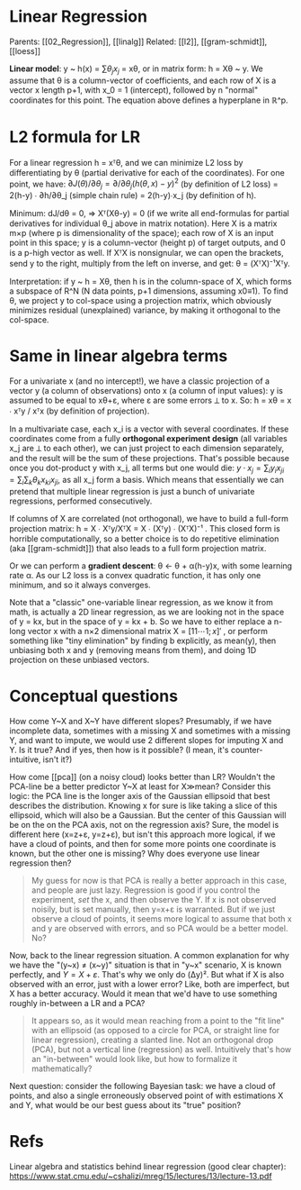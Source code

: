 # Linear Regression

Parents: [[02_Regression]], [[linalg]]
Related: [[l2]], [[gram-schmidt]], [[loess]]


**Linear model**: y ~ h(x) = $∑θ_j x_j$ = xθ, or in matrix form: h = Xθ ~ y. We assume that θ is a column-vector of coefficients, and each row of X is a vector x length p+1, with x_0 = 1 (intercept), followed by n "normal" coordinates for this point. The equation above defines a hyperplane in ℝ^p.

# L2 formula for LR

For a linear regression h = xᵀθ, and we can minimize L2 loss by differentiating by θ (partial derivative for each of the coordinates). For one point, we have: 
$∂J(θ)/∂θ_j = ∂/∂θ_j (h(θ,x)-y)^2$ (by definition of L2 loss)
= 2(h-y) ∙ ∂h/∂θ_j (simple chain rule)
= 2(h-y)∙x_j (by definition of h).

Minimum: dJ/dθ = 0, ⇒ Xᵀ(Xθ-y) = 0 (if we write all end-formulas for partial derivatives for individual θ_j above in matrix notation). Here X is a matrix m×p (where p is dimensionality of the space); each row of X is an input point in this space; y is a column-vector (height p) of target outputs, and 0 is a p-high vector as well. If XᵀX is nonsignular, we can open the brackets, send y to the right, multiply from the left on inverse, and get: θ = (XᵀX)⁻¹Xᵀy.

Interpretation: if y ~ h = Xθ, then h is in the column-space of X, which forms a subspace of R^N (N data points, p+1 dimensions, assuming x0≡1). To find θ, we project y to col-space using a projection matrix, which obviously minimizes residual (unexplained) variance, by making it orthogonal to the col-space.

# Same in linear algebra terms

For a univariate x (and no intercept!), we have a classic projection of a vector y (a column of observations) onto x (a column of input values): y is assumed to be equal to xθ+ε, where ε are some errors ⟂ to x. So: h = xθ = x ∙ xᵀy / xᵀx (by definition of projection). 

In a multivariate case, each x_i is a vector with several coordinates. If these coordinates come from a fully **orthogonal experiment design** (all variables x_j are ⟂ to each other), we can just project to each dimension separately, and the result will be the sum of these projections. That's possible because once you dot-product y with x_j, all terms but one would die: $y \cdot x_j = \sum_i y_i x_{ji} = \sum_i \sum_k θ_k x_{ki} x_{ji}$, as all x_j form a basis. Which means that essentially we can pretend that multiple linear regression is just a bunch of univariate regressions, performed consecutively.

If columns of X are correlated (not orthogonal), we have to build a full-form projection matrix:  h = X ∙ Xᵀy/XᵀX = X ∙ (Xᵀy) ∙ (XᵀX)⁻¹ . This closed form is horrible computationally, so a better choice is to do repetitive elimination (aka [[gram-schmidt]]) that also leads to a full form projection matrix.

Or we can perform a **gradient descent**: θ ← θ + α(h-y)x, with some learning rate α. As our L2 loss is a convex quadratic function, it has only one minimum, and so it always converges. 

Note that a "classic" one-variable linear regression, as we know it from math, is actually a 2D linear regression, as we are looking not in the space of y = kx, but in the space of y = kx + b. So we have to either replace a n-long vector x with a n×2 dimensional matrix X = $[1 1 \cdots 1 ; x]'$ , or perform something like "tiny elimination" by finding b explicitly, as mean(y), then unbiasing both x and y (removing means from them), and doing 1D projection on these unbiased vectors.

# Conceptual questions

How come Y~X and X~Y have different slopes? Presumably, if we have incomplete data, sometimes with a missing X and sometimes with a missing Y, and want to impute, we would use 2 different slopes for imputing X and Y. Is it true? And if yes, then how is it possible? (I mean, it's counter-intuitive, isn't it?)

How come [[pca]] (on a noisy cloud) looks better than LR? Wouldn't the PCA-line be a better predictor Y~X at least for X≫mean? Consider this logic: the PCA line is the longer axis of the Gaussian ellipsoid that best describes the distribution. Knowing x for sure is like taking a slice of this ellipsoid, which will also be a Gaussian. But the center of this Gaussian will be on the on the PCA axis, not on the regression axis? Sure, the model is different here (x=z+ε, y=z+ε), but isn't this approach more logical, if we have a cloud of points, and then for some more points one coordinate is known, but the other one is missing? Why does everyone use linear regression then?

> My guess for now is that PCA is really a better approach in this case, and people are just lazy. Regression is good if you control the experiment, _set_ the x, and then observe the Y. If x is not observed noisily, but is set manually, then y=x+ε is warranted. But if we just observe a cloud of points, it seems more logical to assume that both x and y are observed with errors, and so PCA would be a better model. No?

Now, back to the linear regression situation. A common explanation for why we have the "(y~x) ≠ (x~y)" situation is that in "y~x" scenario, X is known perfectly, and $Y = X + ε$. That's why we only do (Δy)². But what if X is also observed with an error, just with a lower error? Like, both are imperfect, but X has a better accuracy. Would it mean that we'd have to use something roughly in-between a LR and a PCA?

> It appears so, as it would mean reaching from a point to the "fit line" with an ellipsoid (as opposed to a circle for PCA, or straight line for linear regression), creating a slanted line. Not an orthogonal drop (PCA), but not a vertical line (regression) as well. Intuitively that's how an "in-between" would look like, but how to formalize it mathematically?

Next question: consider the following Bayesian task: we have a cloud of points, and also a single erroneously observed point of with estimations X and Y, what would be our best guess about its "true" position?

# Refs

Linear algebra and statistics behind linear regression (good clear chapter):
https://www.stat.cmu.edu/~cshalizi/mreg/15/lectures/13/lecture-13.pdf